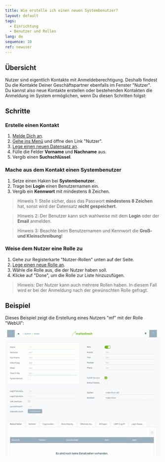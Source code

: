 ```yaml
---
title: Wie erstelle ich einen neuen Systembenutzer?
layout: default
tags:
  - Einrichtung
  - Benutzer und Rollen
lang: de
sequence: 10
ref: newuser
---
```


## Übersicht

Nutzer sind eigentlich Kontakte mit Anmeldeberechtigung. Deshalb findest Du die Kontakte Deiner Geschäftspartner ebenfalls im Fenster "Nutzer".<br>
Du kannst also neue Kontakte erstellen oder bestehenden Kontakten die Anmeldung im System ermöglichen, wenn Du diesen Schritten folgst:

## Schritte

### Erstelle einen Kontakt
1. [Melde Dich an](Anmeldung).
1. [Gehe ins Menü](Menu) und öffne den Link "Nutzer".
1. [Lege einen neuen Datensatz an](Neuer_Datensatz_Fenster_Webui).
1. Fülle die Felder **Vorname** und **Nachname** aus.
1. Vergib einen **Suchschlüssel**.

### Mache aus dem Kontakt einen Systembenutzer
1. Setze einen Haken bei **Systembenutzer**.
1. Trage bei **Login** einen Benutzernamen ein.
1. Vergib ein **Kennwort** mit mindestens 8 Zeichen.

  > Hinweis 1: Stelle sicher, dass das Passwort **mindestens 8 Zeichen** hat, sonst wird der Datensatz **nicht gespeichert**.

  > Hinweis 2: Der Benutzer kann sich wahlweise mit dem **Login** oder der **Email** anmelden.

  > Hinweis 3: Beachte beim Benutzernamen und Kennwort die **Groß- und Kleinschreibung**!


### Weise dem Nutzer eine Rolle zu
1. Gehe zur Registerkarte "Nutzer-Rollen" unten auf der Seite.
1. [Lege einen neue Rolle an](Neuer_Datensatz_Tab_Webui).
1. Wähle die Rolle aus, die der Nutzer haben soll.
1. Klicke auf "Done", um die Rolle zur Liste hinzuzufügen.

> Hinweis: Der Nutzer kann auch mehrere Rollen haben. In diesem Fall wird er bei der Anmeldung nach der gewünschten Rolle gefragt.


## Beispiel

Dieses Beispiel zeigt die Erstellung eines Nutzers "mf" mit der Rolle "WebUI":

![](assets/neuernutzer.gif)
